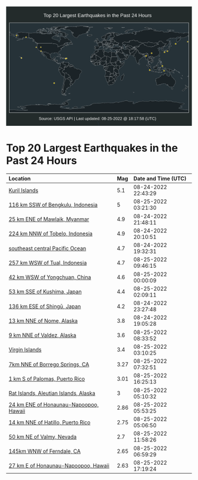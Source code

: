 ![Map](./map.png)

# Top 20 Largest Earthquakes in the Past 24 Hours

| Location | Mag | Date and Time (UTC) |
|:---|:---|:---|
| [Kuril Islands](https://earthquake.usgs.gov/earthquakes/eventpage/us7000i26g) | 5.1 | 08-24-2022 22:43:29 |
| [116 km SSW of Bengkulu, Indonesia](https://earthquake.usgs.gov/earthquakes/eventpage/us7000i285) | 5 | 08-25-2022 03:21:30 |
| [25 km ENE of Mawlaik, Myanmar](https://earthquake.usgs.gov/earthquakes/eventpage/us7000i261) | 4.9 | 08-24-2022 21:48:11 |
| [224 km NNW of Tobelo, Indonesia](https://earthquake.usgs.gov/earthquakes/eventpage/us7000i255) | 4.9 | 08-24-2022 20:10:51 |
| [southeast central Pacific Ocean](https://earthquake.usgs.gov/earthquakes/eventpage/us7000i24n) | 4.7 | 08-24-2022 19:32:31 |
| [257 km WSW of Tual, Indonesia](https://earthquake.usgs.gov/earthquakes/eventpage/us7000i2a4) | 4.7 | 08-25-2022 09:46:15 |
| [42 km WSW of Yongchuan, China](https://earthquake.usgs.gov/earthquakes/eventpage/us7000i27b) | 4.6 | 08-25-2022 00:00:09 |
| [53 km SSE of Kushima, Japan](https://earthquake.usgs.gov/earthquakes/eventpage/us7000i281) | 4.4 | 08-25-2022 02:09:11 |
| [136 km ESE of Shingū, Japan](https://earthquake.usgs.gov/earthquakes/eventpage/us7000i26u) | 4.2 | 08-24-2022 23:27:48 |
| [13 km NNE of Nome, Alaska](https://earthquake.usgs.gov/earthquakes/eventpage/ak022aum69tp) | 3.8 | 08-24-2022 19:05:28 |
| [9 km NNE of Valdez, Alaska](https://earthquake.usgs.gov/earthquakes/eventpage/ak022aw3bwgu) | 3.6 | 08-25-2022 08:33:52 |
| [Virgin Islands](https://earthquake.usgs.gov/earthquakes/eventpage/pr71367813) | 3.4 | 08-25-2022 03:10:25 |
| [7km NNE of Borrego Springs, CA](https://earthquake.usgs.gov/earthquakes/eventpage/ci40331312) | 3.27 | 08-25-2022 07:32:51 |
| [1 km S of Palomas, Puerto Rico](https://earthquake.usgs.gov/earthquakes/eventpage/pr71367903) | 3.01 | 08-25-2022 16:25:13 |
| [Rat Islands, Aleutian Islands, Alaska](https://earthquake.usgs.gov/earthquakes/eventpage/ak022aw1enbt) | 3 | 08-25-2022 05:10:32 |
| [24 km ENE of Honaunau-Napoopoo, Hawaii](https://earthquake.usgs.gov/earthquakes/eventpage/hv73120532) | 2.86 | 08-25-2022 05:53:25 |
| [14 km NNE of Hatillo, Puerto Rico](https://earthquake.usgs.gov/earthquakes/eventpage/pr71367823) | 2.75 | 08-25-2022 05:06:50 |
| [50 km NE of Valmy, Nevada](https://earthquake.usgs.gov/earthquakes/eventpage/nn00845822) | 2.7 | 08-25-2022 11:58:26 |
| [145km WNW of Ferndale, CA](https://earthquake.usgs.gov/earthquakes/eventpage/nc73771630) | 2.65 | 08-25-2022 06:59:29 |
| [27 km E of Honaunau-Napoopoo, Hawaii](https://earthquake.usgs.gov/earthquakes/eventpage/hv73121157) | 2.63 | 08-25-2022 17:19:24 |
